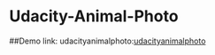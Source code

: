 # Udacity-Animal-Photo



##Demo link:
udacityanimalphoto:[udacityanimalphoto](https://dashboard.heroku.com/apps/udacityanimalphoto/settings)


